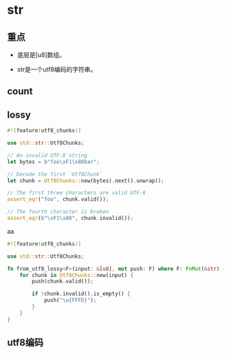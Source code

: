 # str



## 重点

- 底层是[u8]数组。

- str是一个utf8编码的字符串。



## count

## lossy

```rust
#![feature(utf8_chunks)]

use std::str::Utf8Chunks;

// An invalid UTF-8 string
let bytes = b"foo\xF1\x80bar";

// Decode the first `Utf8Chunk`
let chunk = Utf8Chunks::new(bytes).next().unwrap();

// The first three characters are valid UTF-8
assert_eq!("foo", chunk.valid());

// The fourth character is broken
assert_eq!(b"\xF1\x80", chunk.invalid());
```



aa

```rust
#![feature(utf8_chunks)]

use std::str::Utf8Chunks;

fn from_utf8_lossy<F>(input: &[u8], mut push: F) where F: FnMut(&str) {
    for chunk in Utf8Chunks::new(input) {
        push(chunk.valid());

        if !chunk.invalid().is_empty() {
            push("\u{FFFD}");
        }
    }
}
```



## utf8编码
